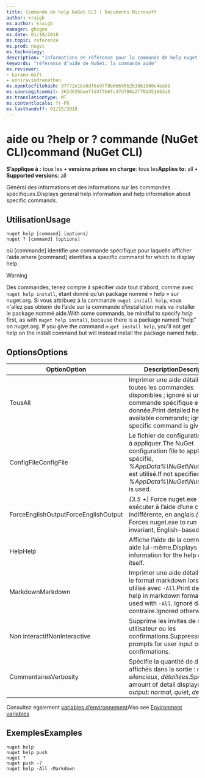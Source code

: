 ```yaml
---
title: Commande de help NuGet CLI | Documents Microsoft
author: kraigb
ms.author: kraigb
manager: ghogen
ms.date: 01/18/2018
ms.topic: reference
ms.prod: nuget
ms.technology: 
description: "Informations de référence pour la commande de help nuget.exe"
keywords: "référence d’aide de NuGet, la commande aide"
ms.reviewer:
- karann-msft
- unniravindranathan
ms.openlocfilehash: 97f72e1be0df6e97f8b06696b2b3861800e4ea08
ms.sourcegitcommit: 262d026beeffd4f3b6fc47d780a2f701451663a8
ms.translationtype: MT
ms.contentlocale: fr-FR
ms.lasthandoff: 01/25/2018
---
```

# <a name="help-or--command-nuget-cli"></a><span data-ttu-id="1a0fe-104">aide ou ?</span><span class="sxs-lookup"><span data-stu-id="1a0fe-104">help or ?</span></span> <span data-ttu-id="1a0fe-105">commande (NuGet CLI)</span><span class="sxs-lookup"><span data-stu-id="1a0fe-105">command (NuGet CLI)</span></span>

<span data-ttu-id="1a0fe-106">**S’applique à :** tous les &bullet; **versions prises en charge**: tous les</span><span class="sxs-lookup"><span data-stu-id="1a0fe-106">**Applies to:** all &bullet; **Supported versions**: all</span></span>

<span data-ttu-id="1a0fe-107">Général des informations et des informations sur les commandes spécifiques.</span><span class="sxs-lookup"><span data-stu-id="1a0fe-107">Displays general help information and help information about specific commands.</span></span>

## <a name="usage"></a><span data-ttu-id="1a0fe-108">Utilisation</span><span class="sxs-lookup"><span data-stu-id="1a0fe-108">Usage</span></span>

```cli
nuget help [command] [options]
nuget ? [command] [options]
```

<span data-ttu-id="1a0fe-109">où [commande] identifie une commande spécifique pour laquelle afficher l’aide.</span><span class="sxs-lookup"><span data-stu-id="1a0fe-109">where [command] identifies a specific command for which to display help.</span></span>

> [!Warning]
> <span data-ttu-id="1a0fe-110">Des commandes, tenez compte à spécifier *aide* tout d’abord, comme avec `nuget help install`, étant donné qu’un package nommé « help » sur nuget.org. Si vous attribuez à la commande `nuget install help`, vous n'allez pas obtenir de l’aide sur la commande d’installation mais va installer le package nommé aide.</span><span class="sxs-lookup"><span data-stu-id="1a0fe-110">With some commands, be mindful to specify *help* first, as with `nuget help install`, because there is a package named "help" on nuget.org. If you give the command `nuget install help`, you'll not get help on the install command but will instead install the package named help.</span></span>

## <a name="options"></a><span data-ttu-id="1a0fe-111">Options</span><span class="sxs-lookup"><span data-stu-id="1a0fe-111">Options</span></span>

| <span data-ttu-id="1a0fe-112">Option</span><span class="sxs-lookup"><span data-stu-id="1a0fe-112">Option</span></span> | <span data-ttu-id="1a0fe-113">Description</span><span class="sxs-lookup"><span data-stu-id="1a0fe-113">Description</span></span> |
| --- | --- |
| <span data-ttu-id="1a0fe-114">Tous</span><span class="sxs-lookup"><span data-stu-id="1a0fe-114">All</span></span> | <span data-ttu-id="1a0fe-115">Imprimer une aide détaillée pour toutes les commandes disponibles ; ignoré si une commande spécifique est donnée.</span><span class="sxs-lookup"><span data-stu-id="1a0fe-115">Print detailed help for all available commands; ignored if a specific command is given.</span></span> |
| <span data-ttu-id="1a0fe-116">ConfigFile</span><span class="sxs-lookup"><span data-stu-id="1a0fe-116">ConfigFile</span></span> | <span data-ttu-id="1a0fe-117">Le fichier de configuration NuGet à appliquer.</span><span class="sxs-lookup"><span data-stu-id="1a0fe-117">The NuGet configuration file to apply.</span></span> <span data-ttu-id="1a0fe-118">Si non spécifié, *%AppData%\NuGet\NuGet.Config* est utilisé.</span><span class="sxs-lookup"><span data-stu-id="1a0fe-118">If not specified, *%AppData%\NuGet\NuGet.Config* is used.</span></span> |
| <span data-ttu-id="1a0fe-119">ForceEnglishOutput</span><span class="sxs-lookup"><span data-stu-id="1a0fe-119">ForceEnglishOutput</span></span> | <span data-ttu-id="1a0fe-120">*(3.5 +)*  Force nuget.exe pour exécuter à l’aide d’une culture dite indifférente, en anglais.</span><span class="sxs-lookup"><span data-stu-id="1a0fe-120">*(3.5+)* Forces nuget.exe to run using an invariant, English-based culture.</span></span> |
| <span data-ttu-id="1a0fe-121">Help</span><span class="sxs-lookup"><span data-stu-id="1a0fe-121">Help</span></span> | <span data-ttu-id="1a0fe-122">Affiche l’aide de la commande aide lui-même.</span><span class="sxs-lookup"><span data-stu-id="1a0fe-122">Displays help information for the help command itself.</span></span> |
| <span data-ttu-id="1a0fe-123">Markdown</span><span class="sxs-lookup"><span data-stu-id="1a0fe-123">Markdown</span></span> | <span data-ttu-id="1a0fe-124">Imprimer une aide détaillée dans le format markdown lorsqu’il est utilisé avec `-All`.</span><span class="sxs-lookup"><span data-stu-id="1a0fe-124">Print detailed help in markdown format when used with `-All`.</span></span> <span data-ttu-id="1a0fe-125">Ignoré dans le cas contraire.</span><span class="sxs-lookup"><span data-stu-id="1a0fe-125">Ignored otherwise.</span></span> |
| <span data-ttu-id="1a0fe-126">Non interactif</span><span class="sxs-lookup"><span data-stu-id="1a0fe-126">NonInteractive</span></span> | <span data-ttu-id="1a0fe-127">Supprime les invites de saisie utilisateur ou les confirmations.</span><span class="sxs-lookup"><span data-stu-id="1a0fe-127">Suppresses prompts for user input or confirmations.</span></span> |
| <span data-ttu-id="1a0fe-128">Commentaires</span><span class="sxs-lookup"><span data-stu-id="1a0fe-128">Verbosity</span></span> | <span data-ttu-id="1a0fe-129">Spécifie la quantité de détails affichés dans la sortie : *normal*, *silencieux*, *détaillées*.</span><span class="sxs-lookup"><span data-stu-id="1a0fe-129">Specifies the amount of detail displayed in the output: *normal*, *quiet*, *detailed*.</span></span> |

<span data-ttu-id="1a0fe-130">Consultez également [variables d’environnement](cli-ref-environment-variables.md)</span><span class="sxs-lookup"><span data-stu-id="1a0fe-130">Also see [Environment variables](cli-ref-environment-variables.md)</span></span>

## <a name="examples"></a><span data-ttu-id="1a0fe-131">Exemples</span><span class="sxs-lookup"><span data-stu-id="1a0fe-131">Examples</span></span>

```cli
nuget help
nuget help push
nuget ?
nuget push -?
nuget help -All -Markdown
```
